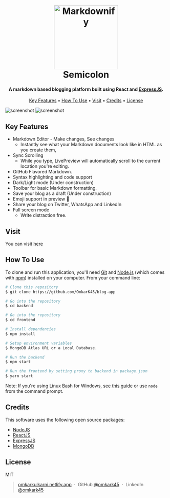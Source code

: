 <h1 align="center">
  <br>
  <a href="http://www.semicolon-blog.netlify.app/blogs"><img src="https://i.imgur.com/eKUAJTX.png" alt="Markdownify" width="200"></a>
  
  <br>
  Semicolon
  <br>
</h1>

<h4 align="center">A markdown based blogging platform built using React and <a href="http://expressjs.com" target="_blank">ExpressJS</a>.</h4>

<p align="center">
  <a href="#key-features">Key Features</a> •
  <a href="#how-to-use">How To Use</a> •
  <a href="#visit">Visit</a> •
  <a href="#credits">Credits</a> •
  <a href="#license">License</a>
</p>

![screenshot](https://i.imgur.com/OQkvjwK.png)
![screenshot](https://i.imgur.com/Q5YSQZI.png)

## Key Features

- Markdown Editor - Make changes, See changes
  - Instantly see what your Markdown documents look like in HTML as you create them,
- Sync Scrolling
  - While you type, LivePreview will automatically scroll to the current location you're editing.
- GitHub Flavored Markdown.
- Syntax highlighting and code support
- Dark/Light mode (Under construction)
- Toolbar for basic Markdown formatting.
- Save your blog as a draft (Under construction)
- Emoji support in preview :tada:
- Share your blog on Twitter, WhatsApp and LinkedIn
- Full screen mode
  - Write distraction free.

## Visit

You can visit [here](http://semicolon-blog.netlify.app)

## How To Use

To clone and run this application, you'll need [Git](https://git-scm.com) and [Node.js](https://nodejs.org/en/download/) (which comes with [npm](http://npmjs.com)) installed on your computer. From your command line:

```bash
# Clone this repository
$ git clone https://github.com/OmkarK45/blog-app

# Go into the repository
$ cd backend

# Go into the repository
$ cd frontend

# Install dependencies
$ npm install

# Setup environment variables
$ MongoDB Atlas URL or a Local Database.

# Run the backend
$ npm start

# Run the frontend by setting proxy to backend in package.json
$ yarn start
```

Note: If you're using Linux Bash for Windows, [see this guide](https://www.howtogeek.com/261575/how-to-run-graphical-linux-desktop-applications-from-windows-10s-bash-shell/) or use `node` from the command prompt.

## Credits

This software uses the following open source packages:

- [NodeJS](http://nodejs.org)
- [ReactJS](http://reactjs.org)
- [ExpressJS](http://expressjs.com)
- [MongoDB](http://mongodb.com)

## License

MIT

> [omkarkulkarni.netlify.app](https://www.omkarkulkarni.netlify.app) &nbsp;&middot;&nbsp;
> GitHub [@omkark45](https://github.com/omkark45) &nbsp;&middot;&nbsp;
> LinkedIn [@omkark45](https://www.linkedin.com/in/omkark45/)
